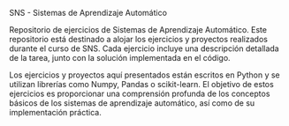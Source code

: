 SNS - Sistemas de Aprendizaje Automático

Repositorio de ejercicios de Sistemas de Aprendizaje Automático. Este repositorio está destinado a alojar los ejercicios y proyectos realizados durante el curso de SNS. Cada ejercicio incluye una descripción detallada de la tarea, junto con la solución implementada en el código.

Los ejercicios y proyectos aquí presentados están escritos en Python y se utilizan librerías como Numpy, Pandas o scikit-learn. El objetivo de estos ejercicios es proporcionar una comprensión profunda de los conceptos básicos de los sistemas de aprendizaje automático, así como de su implementación práctica.

